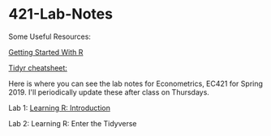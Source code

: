 # 421-Lab-Notes

Some Useful Resources:

[Getting Started With R](https://support.rstudio.com/hc/en-us/articles/201141096-Getting-Started-with-R)

[Tidyr cheatsheet:](https://github.com/rstudio/cheatsheets/blob/master/data-import.pdf)


Here is where you can see the lab notes for Econometrics, EC421 for Spring 2019. I'll periodically update these after class on Thursdays.

Lab 1: [Learning R: Introduction](https://github.com/CMLennon/421-Lab-Notes/blob/master/Lab1/Lab-1.md)

Lab 2: Learning R: Enter the Tidyverse
